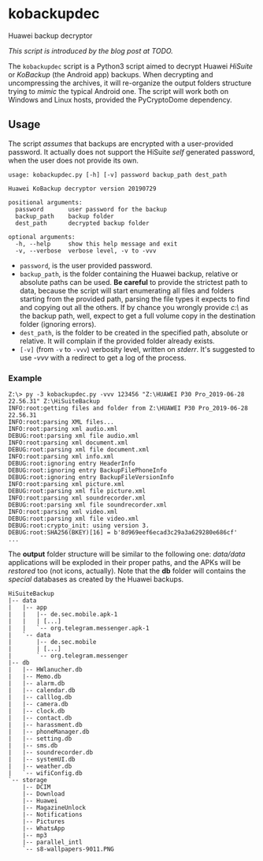# kobackupdec
Huawei backup decryptor

_This script is introduced by the blog post at TODO._

The `kobackupdec` script is a Python3 script aimed to decrypt Huawei *HiSuite* or *KoBackup* (the Android app) backups. When decrypting and uncompressing the archives, it will re-organize the output folders structure trying to _mimic_ the typical Android one. The script will work both on Windows and Linux hosts, provided the PyCryptoDome dependency.

## Usage

The script *assumes* that backups are encrypted with a user-provided password. It actually does not support the HiSuite _self_ generated password, when the user does not provide its own.

```
usage: kobackupdec.py [-h] [-v] password backup_path dest_path

Huawei KoBackup decryptor version 20190729

positional arguments:
  password       user password for the backup
  backup_path    backup folder
  dest_path      decrypted backup folder

optional arguments:
  -h, --help     show this help message and exit
  -v, --verbose  verbose level, -v to -vvv
```

- `password`, is the user provided password.
- `backup_path`, is the folder containing the Huawei backup, relative or absolute paths can be used. **Be careful** to provide the strictest path to data, because the script will start enumerating all files and folders starting from the provided path, parsing the file types it expects to find and copying out all the others. If by chance you wrongly provide *c:\\* as the backup path, well, expect to get a full volume copy in the destination folder (ignoring errors).
- `dest_path`, is the folder to be created in the specified path, absolute or relative. It will complain if the provided folder already exists.
- `[-v]` (from `-v` to `-vvv`) verbosity level, written on *stderr*. It's suggested to use *-vvv* with a redirect to get a log of the process.

### Example

```
Z:\> py -3 kobackupdec.py -vvv 123456 "Z:\HUAWEI P30 Pro_2019-06-28 22.56.31" Z:\HiSuiteBackup
INFO:root:getting files and folder from Z:\HUAWEI P30 Pro_2019-06-28 22.56.31
INFO:root:parsing XML files...
INFO:root:parsing xml audio.xml
DEBUG:root:parsing xml file audio.xml
INFO:root:parsing xml document.xml
DEBUG:root:parsing xml file document.xml
INFO:root:parsing xml info.xml
DEBUG:root:ignoring entry HeaderInfo
DEBUG:root:ignoring entry BackupFilePhoneInfo
DEBUG:root:ignoring entry BackupFileVersionInfo
INFO:root:parsing xml picture.xml
DEBUG:root:parsing xml file picture.xml
INFO:root:parsing xml soundrecorder.xml
DEBUG:root:parsing xml file soundrecorder.xml
INFO:root:parsing xml video.xml
DEBUG:root:parsing xml file video.xml
DEBUG:root:crypto_init: using version 3.
DEBUG:root:SHA256(BKEY)[16] = b'8d969eef6ecad3c29a3a629280e686cf'
...
```

The **output** folder structure will be similar to the following one: *data/data* applications will be exploded in their proper paths, and the APKs will be *restored* too (not icons, actually). Note that the **db** folder will contains the *special* databases as created by the Huawei backups.

```
HiSuiteBackup
|-- data
|   |-- app
|   |   |-- de.sec.mobile.apk-1
|   |   | [...]
|   |   `-- org.telegram.messenger.apk-1
|   `-- data
|       |-- de.sec.mobile
|       | [...]
|       `-- org.telegram.messenger
|-- db
|   |-- HWlanucher.db
|   |-- Memo.db
|   |-- alarm.db
|   |-- calendar.db
|   |-- calllog.db
|   |-- camera.db
|   |-- clock.db
|   |-- contact.db
|   |-- harassment.db
|   |-- phoneManager.db
|   |-- setting.db
|   |-- sms.db
|   |-- soundrecorder.db
|   |-- systemUI.db
|   |-- weather.db
|   `-- wifiConfig.db
`-- storage
    |-- DCIM
    |-- Download
    |-- Huawei
    |-- MagazineUnlock
    |-- Notifications
    |-- Pictures
    |-- WhatsApp
    |-- mp3
    |-- parallel_intl
    `-- s8-wallpapers-9011.PNG
```
